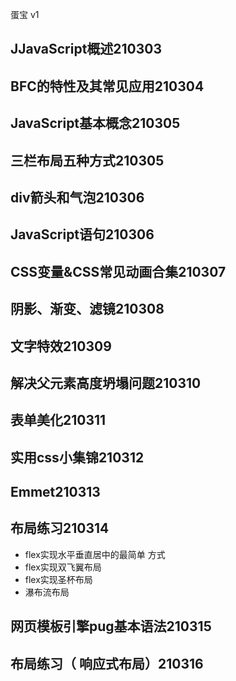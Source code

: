 蛋宝  v1

## JJavaScript概述210303

## BFC的特性及其常见应用210304

## JavaScript基本概念210305

## 三栏布局五种⽅式210305

## div箭头和气泡210306

## JavaScript语句210306

## CSS变量&CSS常见动画合集210307

## 阴影、渐变、滤镜210308

## 文字特效210309

## 解决父元素高度坍塌问题210310

## 表单美化210311

## 实用css小集锦210312

## Emmet210313

## 布局练习210314 
- flex实现⽔平垂直居中的最简单 ⽅式 
- flex实现双⻜翼布局
- flex实现圣杯布局
- 瀑布流布局

## ⽹⻚模板引擎pug基本语法210315

## 布局练习（ 响应式布局）210316